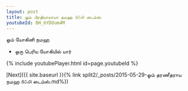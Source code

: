 ```yaml
---
layout: post
title: ஓம் பிரதியாயாயா நமஹ ௧௦௮ டைம்ஸ்
youtubeId: BH_bYDOum4M
---
```

 
 
 ஓம் யோகினி நமஹ  
 
 -  ஒரு பெரிய யோகியில் யார் 
 
  
 
  
 
 
 
 
 
 


{% include youtubePlayer.html id=page.youtubeId %}
 
[Next]({{ site.baseurl }}{% link  split2/_posts/2015-05-29-ஓம் தரணீதராய நமஹ ௧௦௮ டைம்ஸ்.md%})
 
